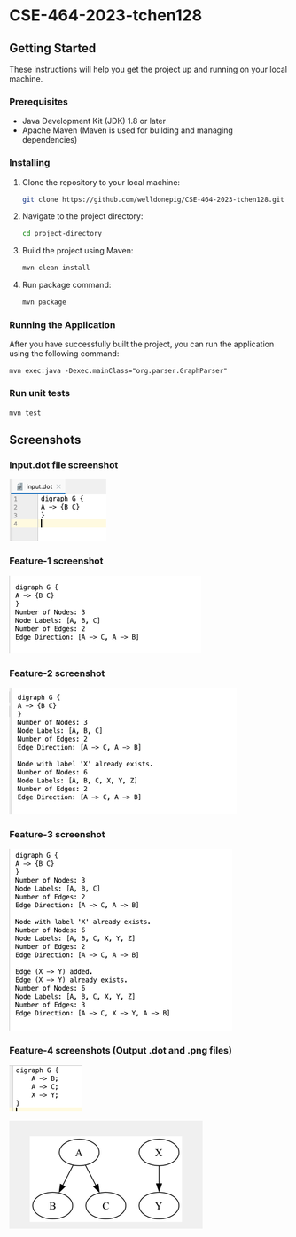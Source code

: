 #  CSE-464-2023-tchen128

## Getting Started

These instructions will help you get the project up and running on your local machine.

### Prerequisites

- Java Development Kit (JDK) 1.8 or later
- Apache Maven (Maven is used for building and managing dependencies)

### Installing

1. Clone the repository to your local machine:

    ```bash
    git clone https://github.com/welldonepig/CSE-464-2023-tchen128.git
    ```

2. Navigate to the project directory:

    ```bash
    cd project-directory
    ```

3. Build the project using Maven:

    ```bash
    mvn clean install
    ```

4. Run package command:

    ```bash
    mvn package
    ```

### Running the Application

After you have successfully built the project, you can run the application using the following command:

    mvn exec:java -Dexec.mainClass="org.parser.GraphParser"


### Run unit tests

    mvn test

## Screenshots

### Input.dot file screenshot
![Input-dot-file](https://github.com/welldonepig/CSE-464-2023-tchen128/blob/main/screenshots/Input-dot-file.png)

### Feature-1 screenshot
![Feature-1](https://github.com/welldonepig/CSE-464-2023-tchen128/blob/main/screenshots/Feature-1.png)

### Feature-2 screenshot
![Feature-2](https://github.com/welldonepig/CSE-464-2023-tchen128/blob/main/screenshots/Feature-2.png)

### Feature-3 screenshot
![Feature-3](https://github.com/welldonepig/CSE-464-2023-tchen128/blob/main/screenshots/Feature-3.png)

### Feature-4 screenshots (Output .dot and .png files)
![Feature-4-output-dot-file](https://github.com/welldonepig/CSE-464-2023-tchen128/blob/main/screenshots/Feature-4-output-dot-file.png)

![Feature-4-output-png-file](https://github.com/welldonepig/CSE-464-2023-tchen128/blob/main/screenshots/Feature-4-output-png-file.png)

